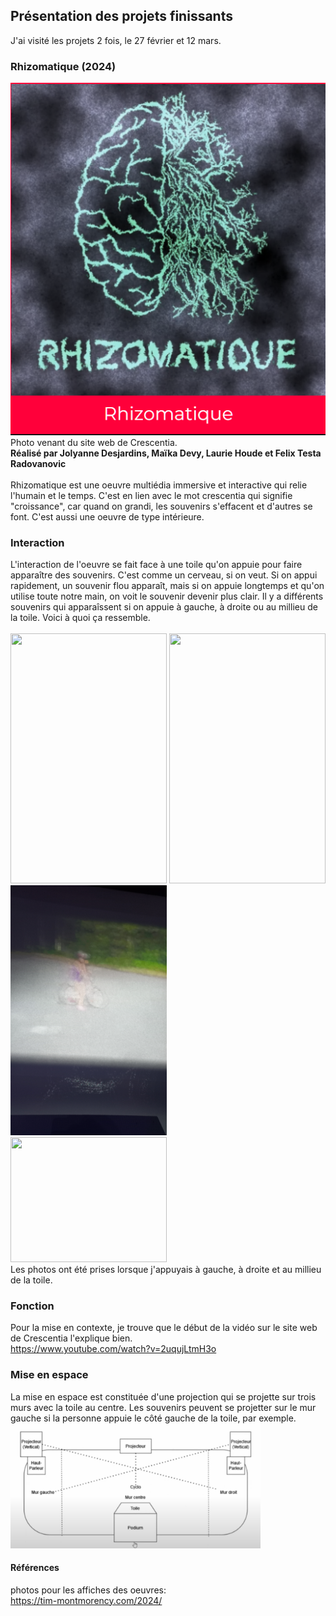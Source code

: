 ## Présentation des projets finissants
J'ai visité les projets 2 fois, le 27 février et 12 mars. 
### Rhizomatique (2024)
![photo](media/affiche_expo_rhizomatique.png) </br>
Photo venant du site web de Crescentia. </br>
**Réalisé par Jolyanne Desjardins, Maïka Devy, Laurie Houde et Felix Testa Radovanovic** </br>
</br>
Rhizomatique est une oeuvre multiédia immersive et interactive qui relie l'humain et le temps. C'est en
lien avec le mot crescentia qui signifie "croissance", car quand on grandi, les souvenirs s'effacent et
d'autres se font. C'est aussi une oeuvre de type intérieure. 
### Interaction 
L'interaction de l'oeuvre se fait face à une toile qu'on appuie pour faire apparaître des souvenirs. C'est
comme un cerveau, si on veut. Si on appui rapidement, un souvenir flou apparaît, mais si on appuie longtemps
et qu'on utilise toute notre main, on voit le souvenir devenir plus clair. Il y a différents souvenirs qui
apparaîssent si on appuie à gauche, à droite ou au millieu de la toile. Voici à quoi ça ressemble. </br>
</br>
<img src="media/description_rhizomatique_video.jpg" width="250" height="400"/>  <img src="media/description_rhizomatique_video2.jpg" width="250" height="400"/> <img src="media/description_rhizomatique_video3.jpg" width="250" height="400"/> <br/>
<img src="media/mise_expo_toile_rhizomatique.jpg" width="250" height="200"/></br>
Les photos ont été prises lorsque j'appuyais à gauche, à droite et au millieu de la toile.
### Fonction 
Pour la mise en contexte, je trouve que le début de la vidéo sur le site web de Crescentia l'explique bien. </br>
https://www.youtube.com/watch?v=2uqujLtmH3o </br>
### Mise en espace 
La mise en espace est  constituée d'une projection qui se projette sur trois murs avec la toile au centre.
Les souvenirs peuvent se projetter sur le mur gauche si la personne appuie le côté gauche de la toile, par
exemple. </br>
<img src="media/mise_espace_vue_devant_rhizomatique.png" width="400" height="200"/>
#### Références
photos pour les affiches des oeuvres: </br>
https://tim-montmorency.com/2024/
